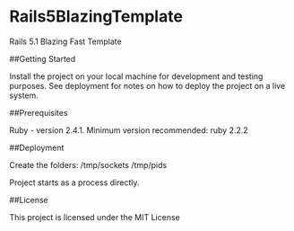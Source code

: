 # Rails5BlazingTemplate

Rails 5.1 Blazing Fast Template 

##Getting Started

Install the project on your local machine for development and testing purposes. 
See deployment for notes on how to deploy the project on a live system.

##Prerequisites

Ruby - version 2.4.1. Minimum version recommended: ruby 2.2.2

##Deployment

Create the folders:
 /tmp/sockets
 /tmp/pids
 
Project starts as a process directly.

##License

This project is licensed under the MIT License
